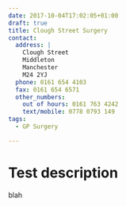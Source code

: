 ```yaml
---
date: 2017-10-04T17:02:05+01:00
draft: true
title: Clough Street Surgery
contact:
  address: |
    Clough Street
    Middleton
    Manchester
    M24 2YJ
  phone: 0161 654 4103
  fax: 0161 654 6571
  other_numbers:
    out of hours: 0161 763 4242
    text/mobile: 0778 0793 149
tags:
  - GP Surgery

---
```


# Test description

blah
